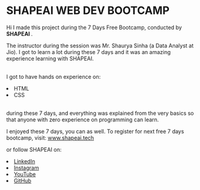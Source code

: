 # SHAPEAI WEB DEV BOOTCAMP

Hi I made this project during the 7 Days Free Bootcamp, conducted by <b> SHAPEAI </b>.

The instructor during the session was Mr. Shaurya Sinha (a Data Analyst at Jio). I got to learn a lot during these 7 days and it was an amazing experience learning with SHAPEAI.

<br>I got to have hands on experience on:

<li>HTML

<li>CSS

<br>during these 7 days, and everything was explained from the very basics so that anyone with zero experience on programming can learn.

I enjoyed these 7 days, you can as well. To register for next free 7 days bootcamp, visit: www.shapeai.tech

or follow SHAPEAI on:

  <li><a href="https://in.linkedin.com/company/shapeai">LinkedIn</a>

  <li><a href="https://www.instagram.com/shape.ai/?hl=en">Instagram</a>

  <li><a href="https://www.youtube.com/channel/UCTUvDLTW9meuDXWcbmISPdA">YouTube</a>

  <li><a href="https://github.com/shapeai">GitHub</a>
